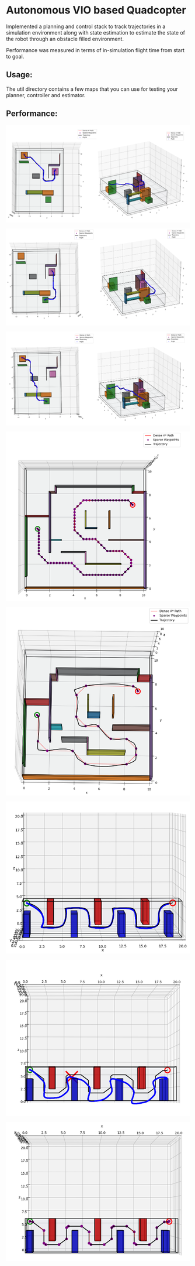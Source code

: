 # Autonomous VIO based Quadcopter
<p>Implemented a planning and control stack to track trajectories in a simulation environment along with state estimation to estimate the state of the robot through an obstacle filled environment.</p>
<p>Performance was measured in terms of in-simulation flight time from start to goal. </p>

## Usage:
<p>The util directory contains a few maps that you can use for testing your planner, controller and
estimator. </p>



## Performance:
<img src=project3/Images/1.png > <p></p>
<img src=project3/Images/2.png > <p></p>
<img src=project3/Images/3.png > <p></p>
<img src=project3/Images/4.png > <p></p>
<img src=project3/Images/5.png > <p></p>
<img src=project3/Images/6.png > <p></p>
<img src=project3/Images/7.png > <p></p>
<img src=project3/Images/8.png > <p></p>

